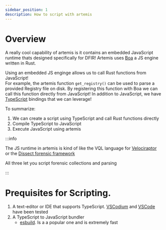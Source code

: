 ```yaml
---
sidebar_position: 1
description: How to script with artemis
---
```


# Overview

A really cool capability of artemis is it contains an embedded JavaScript
runtime thats designed specifically for DFIR! Artemis uses
[Boa](https://boajs.dev/) a JS engine written in Rust.

Using an embedded JS enginge allows us to call Rust functions from JavaScript!\
For example, the artemis function `get_registry()` can be used to parse a
provided Registry file on disk. By registering this function with Boa we can
call this function directly from JavaScript! In addition to JavaScript, we have
[TypeScript](https://www.typescriptlang.org/) bindings that we can leverage!

To summarize:

1. We can create a script using TypeScript and call Rust functions directly
2. Compile TypeScript to JavaScript
3. Execute JavaScript using artemis

:::info

The JS runtime in artemis is kind of like the VQL language for
[Velociraptor](https://docs.velociraptor.app/docs/vql/) or the
[Dissect forensic framework](https://github.com/fox-it/dissect)

All three let you script forensic collections and parsing

:::

# Prequisites for Scripting.

1. A text-editor or IDE that supports TypeScript.
   [VSCodium](https://vscodium.com/) and
   [VSCode](https://code.visualstudio.com/) have been tested
2. A TypeScript to JavaScript bundler
   - [esbuild](https://esbuild.github.io/). Is a a popular one and is extremely
     fast

